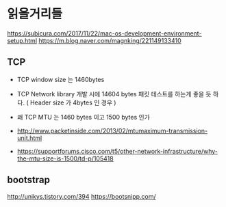 # 읽을거리들
 
https://subicura.com/2017/11/22/mac-os-development-environment-setup.html
https://m.blog.naver.com/magnking/221149133410

## TCP 
 - TCP window size 는 1460bytes
 - TCP Network library 개발 시에 14604 bytes 패킷 테스트를 하는게 좋을 듯 하다. ( Header size 가 4bytes 인 경우 )

 - 왜 TCP MTU 는 1460 bytes 이고 1500 bytes 인가
 - http://www.packetinside.com/2013/02/mtumaximum-transmission-unit.html
 - https://supportforums.cisco.com/t5/other-network-infrastructure/why-the-mtu-size-is-1500/td-p/105418

## bootstrap
http://unikys.tistory.com/394
https://bootsnipp.com/
 

